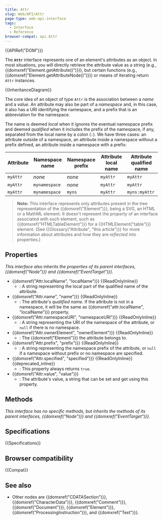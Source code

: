 ```yaml
---
title: Attr
slug: Web/API/Attr
page-type: web-api-interface
tags:
  - Interface
  - Reference
browser-compat: api.Attr
---
```


{{APIRef("DOM")}}

The **`Attr`** interface represents one of an element's attributes as an object. In most situations, you will directly retrieve the attribute value as a string (e.g., {{domxref("Element.getAttribute()")}}), but certain functions (e.g., {{domxref("Element.getAttributeNode()")}}) or means of iterating return `Attr` instances.

{{InheritanceDiagram}}

The core idea of an object of type `Attr` is the association between a _name_ and a _value_. An attribute may also be part of a _namespace_ and, in this case, it also has a URI identifying the namespace, and a prefix that is an abbreviation for the namespace.

The name is deemed _local_ when it ignores the eventual namespace prefix and deemed _qualified_ when it includes the prefix of the namespace, if any, separated from the local name by a colon (`:`). We have three cases: an attribute outside of a namespace, an attribute inside a namespace without a prefix defined, an attribute inside a namespace with a prefix:

| Attribute | Namespace name | Namespace prefix | Attribute local name | Attribute qualified name |
|-----------|----------------|------------------|----------------------|--------------------------|
| `myAttr`  | _none_         | _none_           | `myAttr`             | `myAttr`                 |
| `myAttr`  | `mynamespace`  | _none_           | `myAttr`             | `myAttr`                 |
| `myAttr`  | `mynamespace`  | `myns`           | `myAttr`             | `myns:myAttr`            |

> **Note:** This interface represents only attributes present in the tree representation of the {{domxref("Element")}}, being a SVG, an HTML or a MathML element. It doesn't represent the _property_ of an interface associated with such element, such as {{domxref("HTMLTableElement")}} for a {{HTMLElement("table")}} element. (See {{Glossary("Attribute", "this article")}} for more information about attributes and how they are _reflected_ into properties.)

## Properties

_This interface also inherits the properties of its parent interfaces, {{domxref("Node")}} and {{domxref("EventTarget")}}._

- {{domxref("Attr.localName", "localName")}} {{ReadOnlyInline}}
  - : A string representing the local part of the qualified name of the attribute.
- {{domxref("Attr.name", "name")}} {{ReadOnlyInline}}
  - : The attribute's _qualified name_. If the attribute is not in a namespace, it will be the same as {{domxref("attr.localName", "localName")}} property.
- {{domxref("Attr.namespaceURI", "namespaceURI")}} {{ReadOnlyInline}}
  - : A string representing the URI of the namespace of the attribute, or `null` if there is no namespace.
- {{domxref("Attr.ownerElement", "ownerElement")}} {{ReadOnlyInline}}
  - : The {{domxref("Element")}} the attribute belongs to.
- {{domxref("Attr.prefix", "prefix")}} {{ReadOnlyInline}}
  - : A string representing the namespace prefix of the attribute, or `null` if a namespace without prefix or no namespace are specified.
- {{domxref("Attr.specified", "specified")}} {{ReadOnlyInline}} {{deprecated_inline}}
  - : This property always returns `true`.
- {{domxref("Attr.value", "value")}}
  - : The attribute's value, a string that can be set and get using this property.

## Methods

_This interface has no specific methods, but inherits the methods of its parent interfaces, {{domxref("Node")}} and {{domxref("EventTarget")}}._

## Specifications

{{Specifications}}

## Browser compatibility

{{Compat}}

## See also

- Other nodes are {{domxref("CDATASection")}}, {{domxref("CharacterData")}}, {{domxref("Comment")}}, {{domxref("Document")}}, {{domxref("Element")}}, {{domxref("ProcessingInstruction")}}, and {{domxref("Text")}}.

